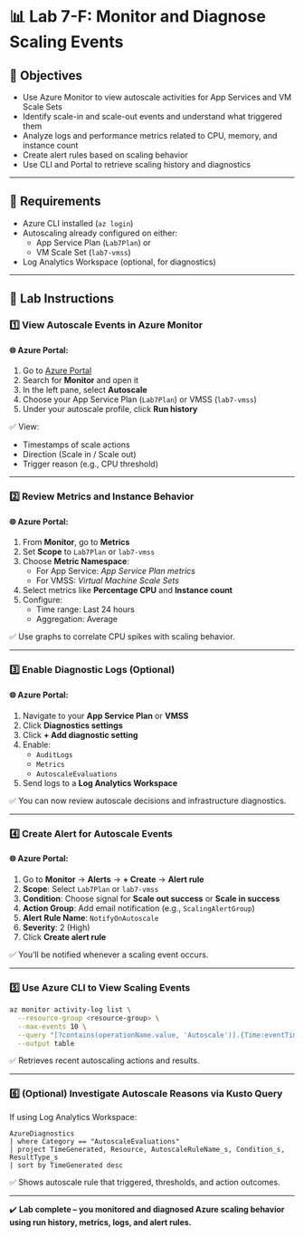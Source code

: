# 📊 Lab 7-F: Monitor and Diagnose Scaling Events

## 🎯 Objectives

- Use Azure Monitor to view autoscale activities for App Services and VM Scale Sets
- Identify scale-in and scale-out events and understand what triggered them
- Analyze logs and performance metrics related to CPU, memory, and instance count
- Create alert rules based on scaling behavior
- Use CLI and Portal to retrieve scaling history and diagnostics

---

## 🧰 Requirements

- Azure CLI installed (`az login`)
- Autoscaling already configured on either:
  - App Service Plan (`Lab7Plan`) or
  - VM Scale Set (`lab7-vmss`)
- Log Analytics Workspace (optional, for diagnostics)

---

## 👣 Lab Instructions

### 1️⃣ View Autoscale Events in Azure Monitor

#### 🌐 Azure Portal:

1. Go to [Azure Portal](https://portal.azure.com)
2. Search for **Monitor** and open it
3. In the left pane, select **Autoscale**
4. Choose your App Service Plan (`Lab7Plan`) or VMSS (`lab7-vmss`)
5. Under your autoscale profile, click **Run history**

✅ View:

- Timestamps of scale actions
- Direction (Scale in / Scale out)
- Trigger reason (e.g., CPU threshold)

---

### 2️⃣ Review Metrics and Instance Behavior

#### 🌐 Azure Portal:

1. From **Monitor**, go to **Metrics**
2. Set **Scope** to `Lab7Plan` or `lab7-vmss`
3. Choose **Metric Namespace**:
   - For App Service: *App Service Plan metrics*
   - For VMSS: *Virtual Machine Scale Sets*
4. Select metrics like **Percentage CPU** and **Instance count**
5. Configure:
   - Time range: Last 24 hours
   - Aggregation: Average

✅ Use graphs to correlate CPU spikes with scaling behavior.

---

### 3️⃣ Enable Diagnostic Logs (Optional)

#### 🌐 Azure Portal:

1. Navigate to your **App Service Plan** or **VMSS**
2. Click **Diagnostics settings**
3. Click **+ Add diagnostic setting**
4. Enable:
   - `AuditLogs`
   - `Metrics`
   - `AutoscaleEvaluations`
5. Send logs to a **Log Analytics Workspace**

✅ You can now review autoscale decisions and infrastructure diagnostics.

---

### 4️⃣ Create Alert for Autoscale Events

#### 🌐 Azure Portal:

1. Go to **Monitor** → **Alerts** → **+ Create** → **Alert rule**
2. **Scope**: Select `Lab7Plan` or `lab7-vmss`
3. **Condition**: Choose signal for **Scale out success** or **Scale in success**
4. **Action Group**: Add email notification (e.g., `ScalingAlertGroup`)
5. **Alert Rule Name**: `NotifyOnAutoscale`
6. **Severity**: 2 (High)
7. Click **Create alert rule**

✅ You’ll be notified whenever a scaling event occurs.

---

### 5️⃣ Use Azure CLI to View Scaling Events

```bash
az monitor activity-log list \
  --resource-group <resource-group> \
  --max-events 10 \
  --query "[?contains(operationName.value, 'Autoscale')].{Time:eventTimestamp, Operation:operationName.value, Status:status.value}" \
  --output table
```

✅ Retrieves recent autoscaling actions and results.

---

### 6️⃣ (Optional) Investigate Autoscale Reasons via Kusto Query

If using Log Analytics Workspace:

```kusto
AzureDiagnostics
| where Category == "AutoscaleEvaluations"
| project TimeGenerated, Resource, AutoscaleRuleName_s, Condition_s, ResultType_s
| sort by TimeGenerated desc
```

✅ Shows autoscale rule that triggered, thresholds, and action outcomes.

---

✔️ **Lab complete – you monitored and diagnosed Azure scaling behavior using run history, metrics, logs, and alert rules.**

